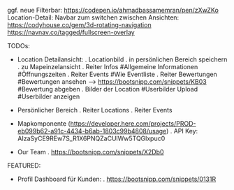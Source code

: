 ggf. neue Filterbar: https://codepen.io/ahmadbassamemran/pen/zXwZKo
Location-Detail: Navbar zum switchen zwischen Ansichten: https://codyhouse.co/gem/3d-rotating-navigation
https://navnav.co/tagged/fullscreen-overlay


TODOs:
- Location Detailansicht:
    . Locationbild
    . in persönlichen Bereich speichern
    . zu Mapeinzelansicht
    . Reiter Infos
        #Allgemeine Informationen
        #Öffnungszeiten
    . Reiter Events
        #Wie Eventliste
    . Reiter Bewertungen
        #Bewertungen ansehen --> https://bootsnipp.com/snippets/KB03
        #Bewertung abgeben
    . Bilder der Location
        #Userbilder Upload
        #Userbilder anzeigen

- Persönlicher Bereich
    . Reiter Locations
    . Reiter Events

- Mapkomponente (https://developer.here.com/projects/PROD-eb099b62-a91c-4434-b6ab-1803c99b4808/usage)
    . API Key: AIzaSyCE9REw7S_R1X6PNQZaCUlWw5TQGlxpuc0 

- Our Team
    . https://bootsnipp.com/snippets/X2Db0


FEATURED:
- Profil Dashboard für Kunden:
    . https://bootsnipp.com/snippets/0131R